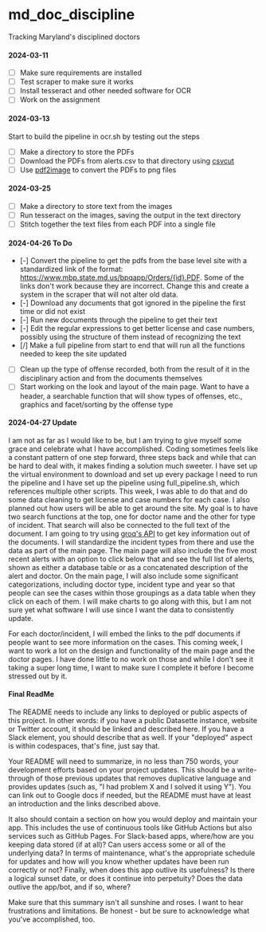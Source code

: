 # md_doc_discipline
Tracking Maryland's disciplined doctors

#### 2024-03-11

- [ ] Make sure requirements are installed
- [ ] Test scraper to make sure it works
- [ ] Install tesseract and other needed software for OCR
- [ ] Work on the assignment

#### 2024-03-13

Start to build the pipeline in ocr.sh by testing out the steps

- [ ] Make a directory to store the PDFs
- [ ] Download the PDFs from alerts.csv to that directory using [csvcut](https://csvkit.readthedocs.io/en/latest/tutorial/1_getting_started.html#csvcut-data-scalpel) 
- [ ] Use [pdf2image](https://pypi.org/project/pdf2image-cli/) to convert the PDFs to png files

#### 2024-03-25

- [ ] Make a directory to store text from the images
- [ ] Run tesseract on the images, saving the output in the text directory
- [ ] Stitch together the text files from each PDF into a single file

#### 2024-04-26 To Do

- [-] Convert the pipeline to get the pdfs from the base level site with a standardized link of the format: https://www.mbp.state.md.us/bpqapp/Orders/{id}.PDF. Some of the links don't work because they are incorrect. Change this and create a system in the scraper that will not alter old data.
- [-] Download any documents that got ignored in the pipeline the first time or did not exist
- [-] Run new documents through the pipeline to get their text
- [-] Edit the regular expressions to get better license and case numbers, possibly using the structure of them instead of recognizing the text
- [/] Make a full pipeline from start to end that will run all the functions needed to keep the site updated
- [ ] Clean up the type of offense recorded, both from the result of it in the disciplinary action and from the documents themselves
- [ ] Start working on the look and layout of the main page. Want to have a header, a searchable function that will show types of offenses, etc., graphics and facet/sorting by the offense type

#### 2024-04-27 Update

I am not as far as I would like to be, but I am trying to give myself some grace and celebrate what I have accomplished. Coding sometimes feels like a constant pattern of one step forward, three steps back and while that can be hard to deal with, it makes finding a solution much sweeter. I have set up the virtual environment to download and set up every package I need to run the pipeline and I have set up the pipeline using full_pipeline.sh, which references multiple other scripts. This week, I was able to do that and do some data cleaning to get license and case numbers for each case. I also planned out how users will be able to get around the site. My goal is to have two search functions at the top, one for doctor name and the other for type of incident. That search will also be connected to the full text of the document. I am going to try using [groq's API](https://console.groq.com/playground) to get key information out of the documents. I will standardize the incident types from there and use the data as part of the main page. The main page will also include the five most recent alerts with an option to click below that and see the full list of alerts, shown as either a database table or as a concatenated description of the alert and doctor. On the main page, I will also include some significant categorizations, including doctor type, incident type and year so that people can see the cases within those groupings as a data table when they click on each of them. I will make charts to go along with this, but I am not sure yet what software I will use since I want the data to consistently update.

For each doctor/incident, I will embed the links to the pdf documents if people want to see more information on the cases. This coming week, I want to work a lot on the design and functionality of the main page and the doctor pages. I have done little to no work on those and while I don't see it taking a super long time, I want to make sure I complete it before I become stressed out by it.

#### Final ReadMe

The README needs to include any links to deployed or public aspects of this project. In other words: if you have a public Datasette instance, website or Twitter account, it should be linked and described here. If you have a Slack element, you should describe that as well. If your "deployed" aspect is within codespaces, that's fine, just say that.

Your README will need to summarize, in no less than 750 words, your development efforts based on your project updates. This should be a write-through of those previous updates that removes duplicative language and provides updates (such as, "I had problem X and I solved it using Y"). You can link out to Google docs if needed, but the README must have at least an introduction and the links described above.

It also should contain a section on how you would deploy and maintain your app. This includes the use of continuous tools like GitHub Actions but also services such as GitHub Pages. For Slack-based apps, where/how are you keeping data stored (if at all)? Can users access some or all of the underlying data? In terms of maintenance, what's the appropriate schedule for updates and how will you know whether updates have been run correctly or not? Finally, when does this app outlive its usefulness? Is there a logical sunset date, or does it continue into perpetuity? Does the data outlive the app/bot, and if so, where?

Make sure that this summary isn't all sunshine and roses. I want to hear frustrations and limitations. Be honest - but be sure to acknowledge what you've accomplished, too.